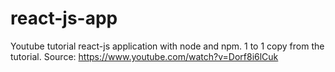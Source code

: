# react-js-app
Youtube tutorial react-js application with node and npm.
1 to 1 copy from the tutorial.
Source: https://www.youtube.com/watch?v=Dorf8i6lCuk
